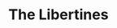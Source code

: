 ---
title: "The Libertines"
summary: "The Libertines are an English rock band, formed in London in 1997 by frontmen Carl Barât and Pete Doherty . The band, centred on the songwriting partnership of Barât and Doherty, has also included John Hassall , and Gary Powell for most of its recording career. The band was part of the garage rock revival and spearheaded the movement in the UK.
The band gained some notoriety in the early 2000s, due to Doherty's use of illegal drugs and conflicts between Barât and Doherty. Although their mainstream success was initially limited, their profile soon grew, culminating in a No. 2 single and No. 1 album on the UK Charts. In December 2004, their self-titled second album was voted the second best album of the year by NME magazine. The first two of their full-length LPs were produced by Mick Jones, of the British punk band The Clash.
In spite of their critical and commercial success, the band's music was often eclipsed by its internal conflicts, stemming from Doherty's addictions to crack cocaine and heroin, which eventually led to the break-up of the band. Doherty has since stated that the break-up of the band was due to relationship difficulties between Barât and himself that were not related to his drug addictions. The members of the Libertines went on to form new bands with varying degrees of success.
In August 2010, the four members of the Libertines reunited to play a series of shows, including slots at the 2010 Reading and Leeds Festivals. The reunion shows received a highly positive response from the press and fans. In April 2014 the Libertines announced they would again reform for a show at London's Hyde Park. In November 2014 the band signed a record deal with Virgin EMI Records, and released their third album, Anthems for Doomed Youth on 11 September 2015."
slug: "the-libertines"
image: "the-libertines.jpg"
apple_music_artist_url: "https://music.apple.com/gb/artist/the-libertines/7259481"
wikipedia_url: "https://en.wikipedia.org/wiki/The_Libertines"
---
